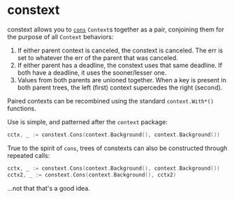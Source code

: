 # constext

constext allows you to [`cons`](https://en.wikipedia.org/wiki/Cons) `Context`s
together as a pair, conjoining them for the purpose of all `Context` behaviors:

1. If either parent context is canceled, the constext is canceled. The
   err is set to whatever the err of the parent that was canceled.
2. If either parent has a deadline, the constext uses that same
   deadline. If both have a deadline, it uses the sooner/lesser one.
3. Values from both parents are unioned together. When a key is present in both
   parent trees, the left (first) context supercedes the right (second).

Paired contexts can be recombined using the standard `context.With*()`
functions.

Use is simple, and patterned after the `context` package:

```go
cctx, _ := constext.Cons(context.Background(), context.Background())
```

True to the spirit of `cons`, trees of constexts can also be constructed through
repeated calls:

```go
cctx, _ := constext.Cons(context.Background(), context.Background())
cctx2, _ := constext.Cons(context.Background(), cctx2)
```

...not that that's a good idea.
